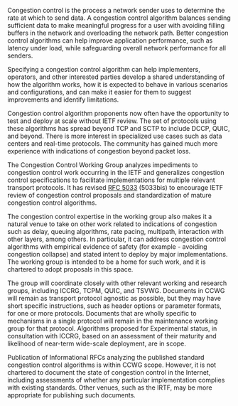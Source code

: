 Congestion control is the process a network sender uses to determine the rate at which to send data. A congestion control algorithm balances sending sufficient data to make meaningful progress for a user with avoiding filling buffers in the network and overloading the network path. Better congestion control algorithms can help improve application performance, such as latency under load, while safeguarding overall network performance for all senders.

Specifying a congestion control algorithm can help implementers, operators, and other interested parties develop a shared understanding of how the algorithm works, how it is expected to behave in various scenarios and configurations, and can make it easier for them to suggest improvements and identify limitations.

Congestion control algorithm proponents now often have the opportunity to test and deploy at scale without IETF review. The set of protocols using these algorithms has spread beyond TCP and SCTP to include DCCP, QUIC, and beyond. There is more interest in specialized use cases such as data centers and real-time protocols. The community has gained much more experience with indications of congestion beyond packet loss.

The Congestion Control Working Group analyzes impediments to congestion control work occurring in the IETF and generalizes congestion control specifications to facilitate implementations for multiple relevant transport protocols. It has revised [RFC 5033](https://datatracker.ietf.org/doc/rfc5033/) (5033bis) to encourage IETF review of congestion control proposals and standardization of mature congestion control algorithms.

The congestion control expertise in the working group also makes it a natural venue to take on other work related to indications of congestion such as delay, queuing algorithms, rate pacing, multipath, interaction with other layers, among others. In particular, it can address congestion control algorithms with empirical evidence of safety (for example - avoiding congestion collapse) and stated intent to deploy by major implementations. The working group is intended to be a home for such work, and it is chartered to adopt proposals in this space.

The group will coordinate closely with other relevant working and research groups, including ICCRG, TCPM, QUIC, and TSVWG. Documents in CCWG will remain as transport protocol agnostic as possible, but they may have short specific instructions, such as header options or parameter formats, for one or more protocols. Documents that are wholly specific to mechanisms in a single protocol will remain in the maintenance working group for that protocol. Algorithms proposed for Experimental status, in consultation with ICCRG, based on an assessment of their maturity and likelihood of near-term wide-scale deployment, are in scope.

Publication of Informational RFCs analyzing the published standard congestion control algorithms is within CCWG scope. However, it is not chartered to document the state of congestion control in the Internet, including assessments of whether any particular implementation complies with existing standards. Other venues, such as the IRTF, may be more appropriate for publishing such documents.
